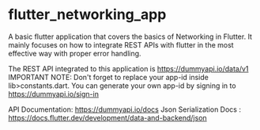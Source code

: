 # flutter_networking_app

A basic flutter application that covers the basics of Networking in Flutter. It mainly focuses on how to integrate REST APIs with flutter in the most effective way with proper error handling.

The REST API integrated to this application is https://dummyapi.io/data/v1
IMPORTANT NOTE: Don't forget to replace your app-id inside lib>constants.dart. You can generate your own app-id by signing in to https://dummyapi.io/sign-in 

API Documentation: https://dummyapi.io/docs
Json Serialization Docs : https://docs.flutter.dev/development/data-and-backend/json
